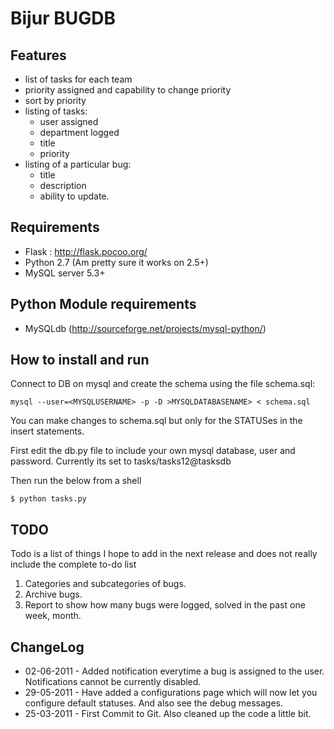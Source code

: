 # Bijur BUGDB

## Features

- list of tasks for each team
- priority assigned and capability to change priority
- sort by priority
- listing of tasks:
    - user assigned
    - department logged
    - title
    - priority
- listing of a particular bug:
    - title
    - description
    - ability to update.

## Requirements

- Flask : http://flask.pocoo.org/
- Python 2.7 (Am pretty sure it works on 2.5+)
- MySQL server 5.3+

## Python Module requirements

- MySQLdb (http://sourceforge.net/projects/mysql-python/)

## How to install and run

Connect to DB on mysql and create the schema using the file schema.sql:

```mysql --user=<MYSQLUSERNAME> -p -D >MYSQLDATABASENAME> < schema.sql```

You can make changes to schema.sql but only for the STATUSes in the insert statements.

First edit the db.py file to include your own mysql database, user and password. Currently its set to tasks/tasks12@tasksdb

Then run the below from a shell

`$ python tasks.py`


## TODO

Todo is a list of things I hope to add in the next release and does not really include the complete to-do list

1. Categories and subcategories of bugs.
2. Archive bugs.
3. Report to show how many bugs were logged, solved in the past one week, month.


## ChangeLog

- 02-06-2011 - Added notification everytime a bug is assigned to the user. Notifications cannot be currently disabled.
- 29-05-2011 - Have added a configurations page which will now let you configure default statuses. And also see the debug messages.
- 25-03-2011 - First Commit to Git. Also cleaned up the code a little bit.
